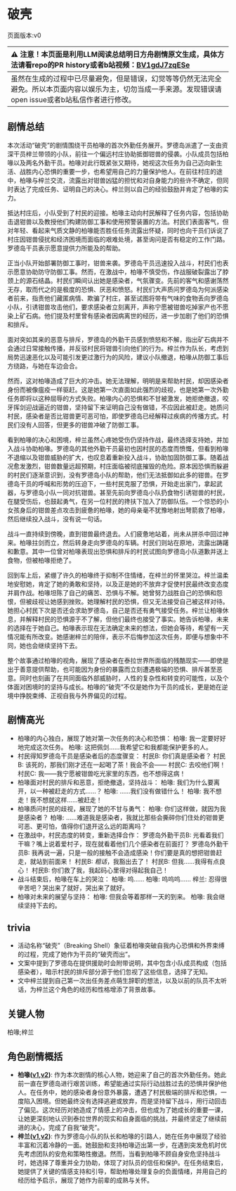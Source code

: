 # 破壳
页面版本:v0
 

| :warning: 注意！本页面是利用LLM阅读总结明日方舟剧情原文生成，具体方法请看repo的PR history或者b站视频：[BV1gdJ7zqESe](https://www.bilibili.com/video/BV1gdJ7zqESe/)         |
|:----------------------------|
| 虽然在生成的过程中已尽量避免，但是错误，幻觉等等仍然无法完全避免。所以本页面内容以娱乐为主，切勿当成一手来源。发现错误请open issue或者b站私信作者进行修改。|



## 剧情总结
本次活动“破壳”的剧情围绕干员柏喙的首次外勤任务展开。罗德岛派遣了一支由资深干员梓兰带领的小队，前往一个偏远村庄协助抵御钳兽的侵袭。小队成员包括柏喙以及两名外勤干员。柏喙对此行既紧张又期待，她视这次任务为自己迈向新生活、战胜内心恐惧的重要一步，也希望用自己的力量保护他人。在前往村庄的途中，柏喙与梓兰交流，流露出对钳兽凶猛的担忧和对自身能力的些许不确定，但同时表达了完成任务、证明自己的决心。梓兰则以自己的经验鼓励并肯定了柏喙的实力。

抵达村庄后，小队受到了村民的迎接。柏喙主动向村民解释了任务内容，包括协助击退钳兽以及教授他们构建防御工事和使用预警装置的方法。村民们表面客气，但对年轻、看起来气质文静的柏喙能否胜任任务流露出怀疑，同时也向干员们诉说了村庄因钳兽侵扰和经济困境而面临的艰难处境，甚至询问是否有稳定的工作门路。罗德岛干员表示愿意提供力所能及的帮助。

正当小队开始部署防御工事时，钳兽来袭。罗德岛干员迅速投入战斗，村民们也表示愿意协助防守防御工事。然而，在激战中，柏喙不慎受伤，作战服破裂露出了脖颈上的源石结晶。村民们瞬间认出她是感染者，气氛骤变。先前的客气和感谢荡然无存，取而代之的是极度的恐惧、厌恶和愤怒。村民们大声质问罗德岛为何派感染者前来，指责他们藏匿病情、欺骗了村庄，甚至试图将带有气味的食物丢向罗德岛小队，引诱钳兽攻击他们，要求感染者立刻离开，声称宁愿被钳兽吃掉家产也不愿染上矿石病。他们提及村里曾有感染者因病离世的经历，进一步加剧了他们的恐惧和排斥。

面对突如其来的恶意与排斥，罗德岛的外勤干员感到愤怒和不解，指出矿石病并不会通过日常接触传播，并反驳村民将钳兽引向他们的行为。梓兰作为队长，考虑到局势迅速恶化以及可能引发更过激行为的风险，建议小队撤退，柏喙从防御工事后方绕路，与她在车边会合。

然而，这对柏喙造成了巨大的冲击。她无法理解，明明是来帮助村民，却因感染者身份而被像瘟疫一样驱赶。这是她第一次直面如此强烈的歧视，也是她第一次外勤任务即将以这种屈辱的方式失败。柏喙内心的恐惧和不甘被激发，她拒绝撤退，咬牙挥剑迎战逼近的钳兽，坚持留下来证明自己没有做错，不应因此被赶走。她质问村民，感染者是否比钳兽更可恶可怕，即使罗德岛已经解释过疾病的传播方式。村民们没有人回答，但更多的钳兽冲破了防御工事。

看到柏喙的决心和困境，梓兰虽然心疼她受伤仍坚持作战，最终选择支持她，并加入战斗协助柏喙。罗德岛的其他外勤干员最初也因村民的态度而愤慨，但看到柏喙不退缩以及钳兽威胁的扩大，也叹息着重新投入战斗，协助加固防御工事。随着战况愈发激烈，钳兽数量远超预期，村庄面临被彻底摧毁的危险。原本因恐惧而躲避的村民们逐渐意识到，没有罗德岛小队的帮助，他们无法抵御如此多的钳兽。在罗德岛干员的呼喊和形势的压迫下，一些村民克服了恐惧，开始走出家门，拿起武器，与罗德岛小队一同对抗钳兽。甚至先前向罗德岛小队扔食物引诱钳兽的村民，在腿受伤后，也鼓起勇气，在另一位村民的搀扶下加入了防御队伍。一个惊恐的小女孩身后的钳兽差点攻击到疲惫的柏喙，她的母亲毫不犹豫地射出弩箭救了柏喙，然后继续投入战斗，没有说一句话。

战斗一直持续到傍晚，直到钳兽最终退去。人们疲惫地站着，尚未从拼杀中回过神来。柏喙拄剑而立，然后转身走向罗德岛的车辆。村民们则站在原地，流露出踌躇和歉意。其中一位曾对柏喙表现出恐惧和排斥的村民试图向罗德岛小队道歉并送上食物，但被柏喙拒绝了。

回到车上后，紧绷了许久的柏喙终于抑制不住情绪，在梓兰的怀里哭泣。梓兰温柔地安慰她，肯定了她的勇敢和坚持，以及正是她的不放弃才促使村民最终改变态度并肩作战。柏喙坦陈了自己的痛苦、恐惧与不解。她曾努力战胜自己的恐惧和怨恨，但被歧视让她感到挫败。她理解村民的恐惧，但又无法接受自己被这样对待。她担心村民下次是否还会求助罗德岛，自己是否还有勇气接受任务。梓兰让柏喙休息，并解释村民的恐惧源于不了解，但他们最终也接受了事实。她告诉柏喙，未来的选择在于她自己。柏喙表示现在无法确定未来的想法，但她会等待，希望有一天情况能有所改变。她感谢梓兰的陪伴，表示不后悔参加这次任务，即便与想象中不同，她也会继续坚持下去。

整个故事通过柏喙的视角，展现了感染者在泰拉世界所面临的残酷现实——即使是出于善意提供帮助，也可能因为身份的暴露而立刻遭遇极端的恐惧、排斥甚至恶意。同时也刻画了在共同面临外部威胁时，人性的复杂性和转变的可能性，以及个体面对困境时的坚持与成长。柏喙的“破壳”不仅是她作为干员的成长，更是她在逆境中挣脱束缚、正视自我与外界偏见的过程。
## 剧情高光
- 柏喙的内心独白，展现了她对第一次任务的决心和恐惧：
柏喙: 我一定要好好地完成这次任务。
柏喙: 这把佩剑......我希望它和我都能保护更多的人。
- 村民得知罗德岛干员是感染者后的态度骤变：
村民B: 你们真是感染者？
村民B: 该死的，那我们刚才还在一起喝了茶！我会不会——
村民C: 去咬他们啊！
村民C: 我——我宁愿被钳兽吃光家里的东西，也不想得这病！
- 柏喙面对村民的排斥和恶意，拒绝撤退，坚持战斗：
柏喙: 我们为什么要离开，以一种被赶走的方式......？
柏喙: ......我们没有做错什么！
柏喙: 我不想走！我不想就这样......被赶走！
- 柏喙质问村民的歧视，展现了她的不甘与勇气：
柏喙: 你们这样做，就因为我是感染者？
柏喙: ......难道我是感染者，我就比那些会撕碎你们住处的钳兽更可恶、更可怕，值得你们退开这么远的距离吗？
- 在激战中，村民态度的转变，重新选择合作：
罗德岛外勤干员B: 光看着我们干嘛？嘴上说着爱村子，现在就看着他们几个感染者在前面打？
罗德岛外勤干员B: 我再说一遍，只是一般的接触不会造成感染！你们要是真的想把钳兽赶走，就站到前面来！
村民B: *粗话*，我豁出去了！
村民B: 但我......我得有点良心！
村民B: 你们救了我，我起码心里得对得起我自己！
- 战斗结束后，柏喙在车上的哭泣：
柏喙: 呜......
柏喙: 呜呜呜......
梓兰: 忍得很辛苦吧？哭出来了就好，哭出来了就好。
- 柏喙对未来的展望与坚持：
柏喙: 但我会等着那样一天的到来。
柏喙: 我会继续坚持下去的。
## trivia
- 活动名称“破壳”（Breaking Shell）象征着柏喙突破自我内心恐惧和外界束缚的过程，完成了她作为干员的“破壳而出”。
- 文案中提到了罗德岛在提供援助时会附带说明，其中包含小队成员构成（包括感染者），暗示村民的排斥部分源于他们忽视了这些信息，选择了无知。
- 文中梓兰提到自己第一次出任务差点萌生辞职的想法，以及以前的队员不太听话，为梓兰这个角色的经历和性格增添了背景故事。
## 关键人物
柏喙;梓兰
## 角色剧情概括
-   **柏喙([v1](../chars/char_252_bibeak.md),[v2](../char_v3/char_252_bibeak.md))**: 作为本次剧情的核心人物，她迎来了自己的首次外勤任务。她此前一直在罗德岛进行艰苦训练，希望能通过实际行动战胜过去的恐惧并保护他人。在任务中，她的感染者身份意外暴露，遭遇了村民极端的排斥和恐惧，一度陷入困境。但她最终没有选择逃避或放弃，而是坚持留下战斗，用行动回击了偏见。这次经历对她造成了情感上的冲击，但也成为了她成长的重要一课，让她更深刻地认识到泰拉世界的现实和自身面临的挑战，并最终坚定了继续前进的决心，完成了自我“破壳”。
-   **梓兰([v1](../chars/char_278_orchid.md),[v2](../char_v3/char_278_orchid.md))**: 作为罗德岛小队的队长和柏喙的引路人，她在任务中展现了经验丰富和沉着冷静的一面。她鼓励和支持柏喙迈出第一步，在遇到突发危机时优先考虑团队的安危和策略性撤退。然而，当看到柏喙不顾自身安危坚持战斗时，她选择了尊重并全力协助，体现了对队员的信任和保护。在任务结束后，她提供了关键的情感支持和引导，帮助柏喙处理复杂的负面情绪，并用自己的经历给予启示，展现了她作为前辈的成熟与关怀。